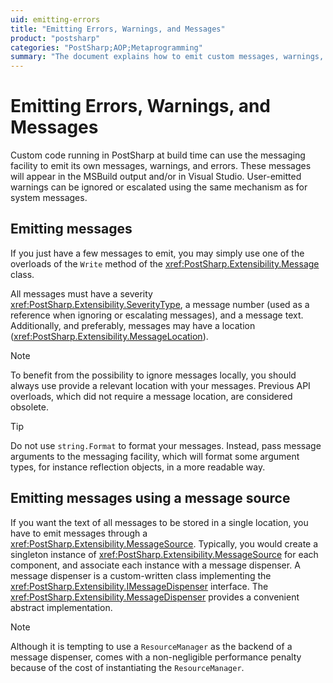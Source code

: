 ```yaml
---
uid: emitting-errors
title: "Emitting Errors, Warnings, and Messages"
product: "postsharp"
categories: "PostSharp;AOP;Metaprogramming"
summary: "The document explains how to emit custom messages, warnings, and errors using PostSharp's messaging facility. It also advises on using a MessageSource for storing all message texts in a single location."
---
```

# Emitting Errors, Warnings, and Messages

Custom code running in PostSharp at build time can use the messaging facility to emit its own messages, warnings, and errors. These messages will appear in the MSBuild output and/or in Visual Studio. User-emitted warnings can be ignored or escalated using the same mechanism as for system messages.


## Emitting messages

If you just have a few messages to emit, you may simply use one of the overloads of the `Write` method of the <xref:PostSharp.Extensibility.Message> class. 

All messages must have a severity <xref:PostSharp.Extensibility.SeverityType>, a message number (used as a reference when ignoring or escalating messages), and a message text. Additionally, and preferably, messages may have a location (<xref:PostSharp.Extensibility.MessageLocation>). 

> [!NOTE]
> To benefit from the possibility to ignore messages locally, you should always use provide a relevant location with your messages. Previous API overloads, which did not require a message location, are considered obsolete.

> [!TIP]
> Do not use `string.Format` to format your messages. Instead, pass message arguments to the messaging facility, which will format some argument types, for instance reflection objects, in a more readable way. 


## Emitting messages using a message source

If you want the text of all messages to be stored in a single location, you have to emit messages through a <xref:PostSharp.Extensibility.MessageSource>. Typically, you would create a singleton instance of <xref:PostSharp.Extensibility.MessageSource> for each component, and associate each instance with a message dispenser. A message dispenser is a custom-written class implementing the <xref:PostSharp.Extensibility.IMessageDispenser> interface. The <xref:PostSharp.Extensibility.MessageDispenser> provides a convenient abstract implementation. 

> [!NOTE]
> Although it is tempting to use a `ResourceManager` as the backend of a message dispenser, comes with a non-negligible performance penalty because of the cost of instantiating the `ResourceManager`. 


